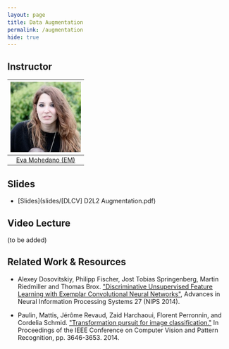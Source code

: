 ```yaml
---
layout: page
title: Data Augmentation
permalink: /augmentation
hide: true
---
```


## Instructor

| ![Eva Mohedano][EvaMohedano-photo]  |
|:-:|
|  [Eva Mohedano (EM)](EvaMohedano-web)     |

[EvaMohedano-web]: https://www.insight-centre.org/users/eva-mohedano
[EvaMohedano-photo]: img/instructors/EvaMohedano.jpg "Eva Mohedano"


## Slides

* [Slides](slides/[DLCV] D2L2 Augmentation.pdf)

## Video Lecture

(to be added)


## Related Work & Resources

* Alexey Dosovitskiy, Philipp Fischer, Jost Tobias Springenberg, Martin Riedmiller and Thomas Brox. ["Discriminative Unsupervised Feature Learning with Exemplar Convolutional Neural Networks"](http://arxiv.org/pdf/1406.6909v2.pdf), Advances in Neural Information Processing Systems 27 (NIPS 2014). 

* Paulin, Mattis, Jérôme Revaud, Zaid Harchaoui, Florent Perronnin, and Cordelia Schmid. ["Transformation pursuit for image classification."](http://lear.inrialpes.fr/people/paulin/projects/ITP/) In Proceedings of the IEEE Conference on Computer Vision and Pattern Recognition, pp. 3646-3653. 2014.
